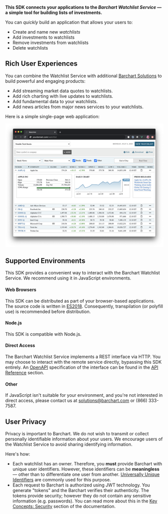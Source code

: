 **This SDK connects your applications to the _Barchart Watchlist Service_ — a simple tool for building lists of investments.**

You can _quickly_ build an application that allows your users to:

* Create and name new _watchlists_
* Add investments to watchlists
* Remove investments from watchlists
* Delete watchlists

## Rich User Experiences

You can combine the Watchlist Service with additional [Barchart Solutions](https://www.barchart.com/solutions) to build powerful and engaging products:

* Add streaming market data quotes to watchlists.
* Add rich charting with live updates to watchlists.
* Add fundamental data to your watchlists.
* Add news articles from major news services to your watchlists.

Here is a simple single-page web application:

![Web Application](images/watchlist_ui_web.png)

## Supported Environments

This SDK provides a convenient way to interact with the Barchart Watchlist Service. We recommend using it in JavaScript environments.

#### Web Browsers

This SDK can be distributed as part of your browser-based applications. The source code is written in [ES2018](https://en.wikipedia.org/wiki/ECMAScript#9th_Edition_%E2%80%93_ECMAScript_2018). Consequently, transpilation (or polyfill use) is recommended before distribution.

#### Node.js

This SDK is compatible with Node.js.

#### Direct Access

The Barchart Watchlist Service implements a REST interface via HTTP. You may choose to interact with the remote service directly, bypassing this SDK entirely. An [OpenAPI](https://www.openapis.org/) specification of the interface can be found in the [API Reference](/content/api_reference) section.

#### Other

If JavaScript isn't suitable for your environment, and you're not interested in direct access, please contact us at solutions@barchart.com or (866) 333-7587.

## User Privacy

Privacy is important to Barchart. We do not wish to transmit or collect personally identifiable information about your users. We encourage users of the Watchlist Service to avoid sharing identifying information.

Here's how:

* Each watchlist has an owner. Therefore, you **must** provide Barchart with unique user identifiers. However, these identifiers can be **meaningless** — other than to differentiate one user from another. [Universally Unique Identifiers](https://en.wikipedia.org/wiki/Universally_unique_identifier) are commonly used for this purpose.
* Each request to Barchart is authorized using JWT technology. You generate "tokens" and the Barchart verifies their authenticity. The tokens provide security; however they do not contain any sensitive information (e.g. passwords). You can read more about this in the [Key Concepts: Security](/content/concepts/security) section of the documentation.

